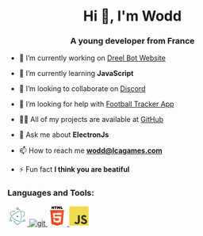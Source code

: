 <h1 align="center">Hi 👋, I'm Wodd</h1>
<h3 align="center">A young developer from France</h3>

- 🔭 I’m currently working on [Dreel Bot Website](https://dreel.info/)

- 🌱 I’m currently learning **JavaScript**

- 👯 I’m looking to collaborate on [Discord](https://github.com/discord)

- 🤝 I’m looking for help with [Football Tracker App](https://github.com/football-tracker)

- 👨‍💻 All of my projects are available at [GitHub](https://github.com/wodd-lca?tab=repositories)

- 💬 Ask me about **ElectronJs**

- 📫 How to reach me **wodd@lcagames.com**

- ⚡ Fun fact **I think you are beatiful**

<p align="left">
</p>

<h3 align="left">Languages and Tools:</h3>
<p align="left"> <a href="https://www.electronjs.org" target="_blank" rel="noreferrer"> <img src="https://raw.githubusercontent.com/devicons/devicon/master/icons/electron/electron-original.svg" alt="electron" width="40" height="40"/> </a> <a href="https://git-scm.com/" target="_blank" rel="noreferrer"> <img src="https://www.vectorlogo.zone/logos/git-scm/git-scm-icon.svg" alt="git" width="40" height="40"/> </a> <a href="https://www.w3.org/html/" target="_blank" rel="noreferrer"> <img src="https://raw.githubusercontent.com/devicons/devicon/master/icons/html5/html5-original-wordmark.svg" alt="html5" width="40" height="40"/> </a> <a href="https://developer.mozilla.org/en-US/docs/Web/JavaScript" target="_blank" rel="noreferrer"> <img src="https://raw.githubusercontent.com/devicons/devicon/master/icons/javascript/javascript-original.svg" alt="javascript" width="40" height="40"/> </a></a> </p>

